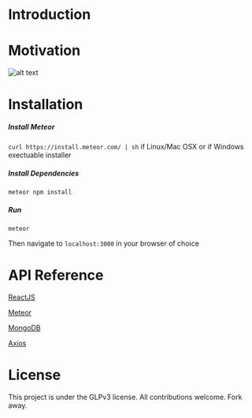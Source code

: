 # Introduction


# Motivation
![alt text](https://github.com/n48.png "Logo Title")

# Installation

##### Install Meteor
`curl https://install.meteor.com/ | sh` if Linux/Mac OSX or if Windows exectuable installer

##### Install Dependencies
`meteor npm install`

##### Run

`meteor`

Then navigate to `localhost:3000` in your browser of choice 

# API Reference
[ReactJS](https://facebook.github.io/react/)

[Meteor](https://www.meteor.com/#!)

[MongoDB](https://www.mongodb.com/)

[Axios](https://www.npmjs.com/package/axios)

# License
This project is under the GLPv3 license. All contributions welcome. Fork away.
